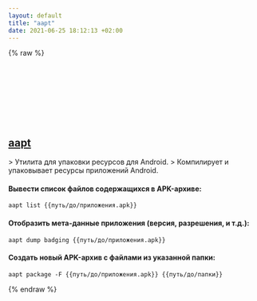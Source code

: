 ```yaml
---
layout: default
title: "aapt"
date: 2021-06-25 18:12:13 +02:00
---
```

{% raw %}
<h2 id="aapt">
  <a href="/ru/common/aapt.html">aapt</a> <a href="#aapt"><svg class="icon">
    <use href="/assets/images/unicode_sprite.svg#link" />
  </svg></a>
</h2>
> Утилита для упаковки ресурсов для Android.
> Компилирует и упаковывает ресурсы приложений Android.

#### Вывести список файлов содержащихся в APK-архиве:
```shell
aapt list {{путь/до/приложения.apk}}
```
#### Отобразить мета-данные приложения (версия, разрешения, и т.д.):
```shell
aapt dump badging {{путь/до/приложения.apk}}
```
#### Создать новый APK-архив с файлами из указанной папки:
```shell
aapt package -F {{путь/до/приложения.apk}} {{путь/до/папки}}
```
{% endraw %}